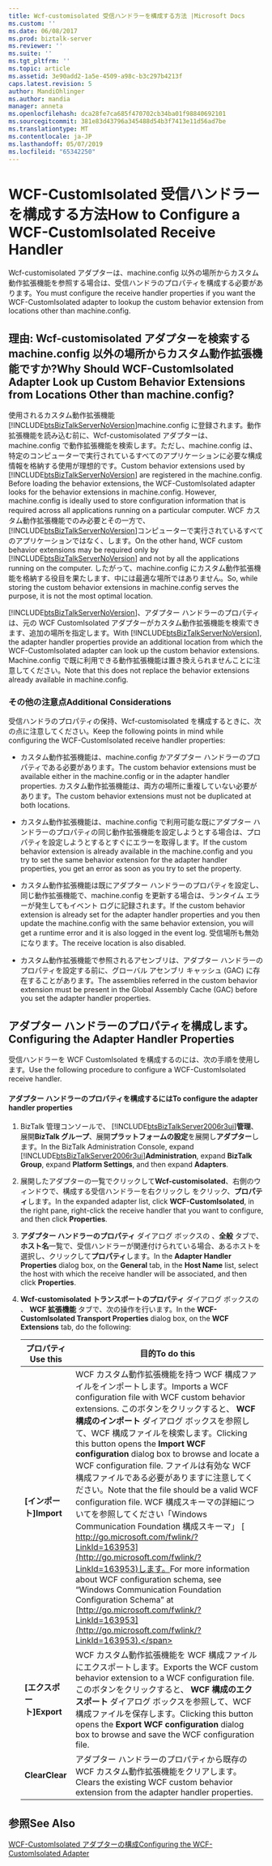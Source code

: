 ```yaml
---
title: Wcf-customisolated 受信ハンドラーを構成する方法 |Microsoft Docs
ms.custom: ''
ms.date: 06/08/2017
ms.prod: biztalk-server
ms.reviewer: ''
ms.suite: ''
ms.tgt_pltfrm: ''
ms.topic: article
ms.assetid: 3e90add2-1a5e-4509-a98c-b3c297b4213f
caps.latest.revision: 5
author: MandiOhlinger
ms.author: mandia
manager: anneta
ms.openlocfilehash: dca28fe7ca685f470702cb34ba01f98840692101
ms.sourcegitcommit: 381e83d43796a345488d54b3f7413e11d56ad7be
ms.translationtype: MT
ms.contentlocale: ja-JP
ms.lasthandoff: 05/07/2019
ms.locfileid: "65342250"
---
```

# <a name="how-to-configure-a-wcf-customisolated-receive-handler"></a><span data-ttu-id="a612d-102">WCF-CustomIsolated 受信ハンドラーを構成する方法</span><span class="sxs-lookup"><span data-stu-id="a612d-102">How to Configure a WCF-CustomIsolated Receive Handler</span></span>
<span data-ttu-id="a612d-103">Wcf-customisolated アダプターは、machine.config 以外の場所からカスタム動作拡張機能を参照する場合は、受信ハンドラのプロパティを構成する必要があります。</span><span class="sxs-lookup"><span data-stu-id="a612d-103">You must configure the receive handler properties if you want the WCF-CustomIsolated adapter to lookup the custom behavior extension from locations other than machine.config.</span></span>  
  
## <a name="why-should-wcf-customisolated-adapter-look-up-custom-behavior-extensions-from-locations-other-than-machineconfig"></a><span data-ttu-id="a612d-104">理由: Wcf-customisolated アダプターを検索する machine.config 以外の場所からカスタム動作拡張機能ですか?</span><span class="sxs-lookup"><span data-stu-id="a612d-104">Why Should WCF-CustomIsolated Adapter Look up Custom Behavior Extensions from Locations Other than machine.config?</span></span>  
 <span data-ttu-id="a612d-105">使用されるカスタム動作拡張機能[!INCLUDE[btsBizTalkServerNoVersion](../includes/btsbiztalkservernoversion-md.md)]machine.config に登録されます。動作拡張機能を読み込む前に、Wcf-customisolated アダプターは、machine.config で動作拡張機能を検索します。ただし、machine.config は、特定のコンピューターで実行されているすべてのアプリケーションに必要な構成情報を格納する使用が理想的です。</span><span class="sxs-lookup"><span data-stu-id="a612d-105">Custom behavior extensions used by [!INCLUDE[btsBizTalkServerNoVersion](../includes/btsbiztalkservernoversion-md.md)] are registered in the machine.config. Before loading the behavior extensions, the WCF-CustomIsolated adapter looks for the behavior extensions in machine.config. However, machine.config is ideally used to store configuration information that is required across all applications running on a particular computer.</span></span> <span data-ttu-id="a612d-106">WCF カスタム動作拡張機能でのみ必要とその一方で、[!INCLUDE[btsBizTalkServerNoVersion](../includes/btsbiztalkservernoversion-md.md)]コンピューターで実行されているすべてのアプリケーションではなく、します。</span><span class="sxs-lookup"><span data-stu-id="a612d-106">On the other hand, WCF custom behavior extensions may be required only by [!INCLUDE[btsBizTalkServerNoVersion](../includes/btsbiztalkservernoversion-md.md)] and not by all the applications running on the computer.</span></span> <span data-ttu-id="a612d-107">したがって、machine.config にカスタム動作拡張機能を格納する役目を果たします、中には最適な場所ではありません。</span><span class="sxs-lookup"><span data-stu-id="a612d-107">So, while storing the custom behavior extensions in machine.config serves the purpose, it is not the most optimal location.</span></span>  
  
 <span data-ttu-id="a612d-108">[!INCLUDE[btsBizTalkServerNoVersion](../includes/btsbiztalkservernoversion-md.md)]、アダプター ハンドラーのプロパティは、元の WCF CustomIsolated アダプターがカスタム動作拡張機能を検索できます、追加の場所を指定します。</span><span class="sxs-lookup"><span data-stu-id="a612d-108">With [!INCLUDE[btsBizTalkServerNoVersion](../includes/btsbiztalkservernoversion-md.md)], the adapter handler properties provide an additional location from which the WCF-CustomIsolated adapter can look up the custom behavior extensions.</span></span> <span data-ttu-id="a612d-109">Machine.config で既に利用できる動作拡張機能は置き換えられませんことに注意してください。</span><span class="sxs-lookup"><span data-stu-id="a612d-109">Note that this does not replace the behavior extensions already available in machine.config.</span></span>  
  
### <a name="additional-considerations"></a><span data-ttu-id="a612d-110">その他の注意点</span><span class="sxs-lookup"><span data-stu-id="a612d-110">Additional Considerations</span></span>  
 <span data-ttu-id="a612d-111">受信ハンドラのプロパティの保持、Wcf-customisolated を構成するときに、次の点に注意してください。</span><span class="sxs-lookup"><span data-stu-id="a612d-111">Keep the following points in mind while configuring the WCF-CustomIsolated receive handler properties:</span></span>  
  
-   <span data-ttu-id="a612d-112">カスタム動作拡張機能は、machine.config かアダプター ハンドラーのプロパティである必要があります。</span><span class="sxs-lookup"><span data-stu-id="a612d-112">The custom behavior extensions must be available either in the machine.config or in the adapter handler properties.</span></span> <span data-ttu-id="a612d-113">カスタム動作拡張機能は、両方の場所に重複していない必要があります。</span><span class="sxs-lookup"><span data-stu-id="a612d-113">The custom behavior extensions must not be duplicated at both locations.</span></span>  
  
-   <span data-ttu-id="a612d-114">カスタム動作拡張機能は、machine.config で利用可能な既にアダプター ハンドラーのプロパティの同じ動作拡張機能を設定しようとする場合は、プロパティを設定しようとするとすぐにエラーを取得します。</span><span class="sxs-lookup"><span data-stu-id="a612d-114">If the custom behavior extension is already available in the machine.config and you try to set the same behavior extension for the adapter handler properties, you get an error as soon as you try to set the property.</span></span>  
  
-   <span data-ttu-id="a612d-115">カスタム動作拡張機能は既にアダプター ハンドラーのプロパティを設定し、同じ動作拡張機能で、machine.config を更新する場合は、ランタイム エラーが発生してもイベント ログに記録されます。</span><span class="sxs-lookup"><span data-stu-id="a612d-115">If the custom behavior extension is already set for the adapter handler properties and you then update the machine.config with the same behavior extension, you will get a runtime error and it is also logged in the event log.</span></span> <span data-ttu-id="a612d-116">受信場所も無効になります。</span><span class="sxs-lookup"><span data-stu-id="a612d-116">The receive location is also disabled.</span></span>  
  
-   <span data-ttu-id="a612d-117">カスタム動作拡張機能で参照されるアセンブリは、アダプター ハンドラーのプロパティを設定する前に、グローバル アセンブリ キャッシュ (GAC) に存在することがあります。</span><span class="sxs-lookup"><span data-stu-id="a612d-117">The assemblies referred in the custom behavior extension must be present in the Global Assembly Cache (GAC) before you set the adapter handler properties.</span></span>  
  
## <a name="configuring-the-adapter-handler-properties"></a><span data-ttu-id="a612d-118">アダプター ハンドラーのプロパティを構成します。</span><span class="sxs-lookup"><span data-stu-id="a612d-118">Configuring the Adapter Handler Properties</span></span>  
 <span data-ttu-id="a612d-119">受信ハンドラーを WCF CustomIsolated を構成するのには、次の手順を使用します。</span><span class="sxs-lookup"><span data-stu-id="a612d-119">Use the following procedure to configure a WCF-CustomIsolated receive handler.</span></span>  
  
#### <a name="to-configure-the-adapter-handler-properties"></a><span data-ttu-id="a612d-120">アダプター ハンドラーのプロパティを構成するには</span><span class="sxs-lookup"><span data-stu-id="a612d-120">To configure the adapter handler properties</span></span>  
  
1. <span data-ttu-id="a612d-121">BizTalk 管理コンソールで、 [!INCLUDE[btsBizTalkServer2006r3ui](../includes/btsbiztalkserver2006r3ui-md.md)]**管理**、展開**BizTalk グループ**、展開**プラットフォームの設定**を展開し**アダプター**します。</span><span class="sxs-lookup"><span data-stu-id="a612d-121">In the BizTalk Administration Console, expand [!INCLUDE[btsBizTalkServer2006r3ui](../includes/btsbiztalkserver2006r3ui-md.md)]**Administration**, expand **BizTalk Group**, expand **Platform Settings**, and then expand **Adapters**.</span></span>  
  
2. <span data-ttu-id="a612d-122">展開したアダプターの一覧でクリックして**Wcf-customisolated**、右側のウィンドウで、構成する受信ハンドラーを右クリックし をクリック、**プロパティ**します。</span><span class="sxs-lookup"><span data-stu-id="a612d-122">In the expanded adapter list, click **WCF-CustomIsolated**, in the right pane, right-click the receive handler that you want to configure, and then click **Properties**.</span></span>  
  
3. <span data-ttu-id="a612d-123">**アダプター ハンドラーのプロパティ** ダイアログ ボックスの 、**全般** タブで、**ホスト名**一覧で、受信ハンドラーが関連付けられている場合、あるホストを選択し、クリックして**プロパティ**します。</span><span class="sxs-lookup"><span data-stu-id="a612d-123">In the **Adapter Handler Properties** dialog box, on the **General** tab, in the **Host Name** list, select the host with which the receive handler will be associated, and then click **Properties**.</span></span>  
  
4. <span data-ttu-id="a612d-124">**Wcf-customisolated トランスポートのプロパティ** ダイアログ ボックスの 、 **WCF 拡張機能** タブで、次の操作を行います。</span><span class="sxs-lookup"><span data-stu-id="a612d-124">In the **WCF-CustomIsolated Transport Properties** dialog box, on the **WCF Extensions** tab, do the following:</span></span>  
  
   |<span data-ttu-id="a612d-125">プロパティ</span><span class="sxs-lookup"><span data-stu-id="a612d-125">Use this</span></span>|<span data-ttu-id="a612d-126">目的</span><span class="sxs-lookup"><span data-stu-id="a612d-126">To do this</span></span>|  
   |--------------|----------------|  
   |<span data-ttu-id="a612d-127">**[インポート]**</span><span class="sxs-lookup"><span data-stu-id="a612d-127">**Import**</span></span>|<span data-ttu-id="a612d-128">WCF カスタム動作拡張機能を持つ WCF 構成ファイルをインポートします。</span><span class="sxs-lookup"><span data-stu-id="a612d-128">Imports a WCF configuration file with WCF custom behavior extensions.</span></span> <span data-ttu-id="a612d-129">このボタンをクリックすると、 **WCF 構成のインポート** ダイアログ ボックスを参照して、WCF 構成ファイルを検索します。</span><span class="sxs-lookup"><span data-stu-id="a612d-129">Clicking this button opens the **Import WCF configuration** dialog box to browse and locate a WCF configuration file.</span></span> <span data-ttu-id="a612d-130">ファイルは有効な WCF 構成ファイルである必要がありますに注意してください。</span><span class="sxs-lookup"><span data-stu-id="a612d-130">Note that the file should be a valid WCF configuration file.</span></span> <span data-ttu-id="a612d-131">WCF 構成スキーマの詳細についてを参照してください「Windows Communication Foundation 構成スキーマ」 [ http://go.microsoft.com/fwlink/?LinkId=163953](http://go.microsoft.com/fwlink/?LinkId=163953)します。</span><span class="sxs-lookup"><span data-stu-id="a612d-131">For more information about WCF configuration schema, see “Windows Communication Foundation Configuration Schema” at [http://go.microsoft.com/fwlink/?LinkId=163953](http://go.microsoft.com/fwlink/?LinkId=163953).</span></span>|  
   |<span data-ttu-id="a612d-132">**[エクスポート]**</span><span class="sxs-lookup"><span data-stu-id="a612d-132">**Export**</span></span>|<span data-ttu-id="a612d-133">WCF カスタム動作拡張機能を WCF 構成ファイルにエクスポートします。</span><span class="sxs-lookup"><span data-stu-id="a612d-133">Exports the WCF custom behavior extension to a WCF configuration file.</span></span> <span data-ttu-id="a612d-134">このボタンをクリックすると、 **WCF 構成のエクスポート** ダイアログ ボックスを参照して、WCF 構成ファイルを保存します。</span><span class="sxs-lookup"><span data-stu-id="a612d-134">Clicking this button opens the **Export WCF configuration** dialog box to browse and save the WCF configuration file.</span></span>|  
   |<span data-ttu-id="a612d-135">**Clear**</span><span class="sxs-lookup"><span data-stu-id="a612d-135">**Clear**</span></span>|<span data-ttu-id="a612d-136">アダプター ハンドラーのプロパティから既存の WCF カスタム動作拡張機能をクリアします。</span><span class="sxs-lookup"><span data-stu-id="a612d-136">Clears the existing WCF custom behavior extension from the adapter handler properties.</span></span>|  
  
## <a name="see-also"></a><span data-ttu-id="a612d-137">参照</span><span class="sxs-lookup"><span data-stu-id="a612d-137">See Also</span></span>  
 [<span data-ttu-id="a612d-138">WCF-CustomIsolated アダプターの構成</span><span class="sxs-lookup"><span data-stu-id="a612d-138">Configuring the WCF-CustomIsolated Adapter</span></span>](../core/configuring-the-wcf-customisolated-adapter.md)